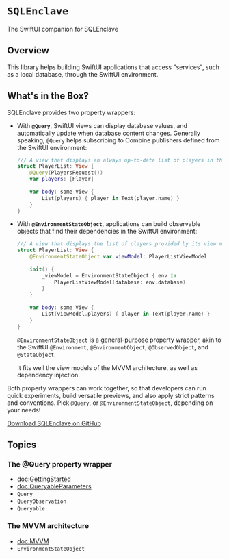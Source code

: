 # ``SQLEnclave``

The SwiftUI companion for SQLEnclave

## Overview

This library helps building SwiftUI applications that access "services", such as a local database, through the SwiftUI environment.

## What's in the Box?

SQLEnclave provides two property wrappers:

- With **`@Query`**, SwiftUI views can display database values, and automatically update when database content changes. Generally speaking, `@Query` helps subscribing to Combine publishers defined from the SwiftUI environment:

    ```swift
    /// A view that displays an always up-to-date list of players in the database.
    struct PlayerList: View {
        @Query(PlayersRequest())
        var players: [Player]
        
        var body: some View {
            List(players) { player in Text(player.name) }
        }
    }
    ```

- With **`@EnvironmentStateObject`**, applications can build observable objects that find their dependencies in the SwiftUI environment:

    ```swift
    /// A view that displays the list of players provided by its view model.
    struct PlayerList: View {
        @EnvironmentStateObject var viewModel: PlayerListViewModel
        
        init() {
            _viewModel = EnvironmentStateObject { env in
                PlayerListViewModel(database: env.database)
            }
        }
        
        var body: some View {
            List(viewModel.players) { player in Text(player.name) }
        }
    }
    ```
    
    `@EnvironmentStateObject` is a general-purpose property wrapper, akin to the SwiftUI `@Environment`, `@EnvironmentObject`, `@ObservedObject`, and `@StateObject`.
    
    It fits well the view models of the MVVM architecture, as well as dependency injection. 

Both property wrappers can work together, so that developers can run quick experiments, build versatile previews, and also apply strict patterns and conventions. Pick `@Query`, or `@EnvironmentStateObject`, depending on your needs!

[Download SQLEnclave on GitHub](http://github.com/sqlenclave/SQLEnclave)

## Topics

### The @Query property wrapper

- <doc:GettingStarted>
- <doc:QueryableParameters>
- ``Query``
- ``QueryObservation``
- ``Queryable``

### The MVVM architecture

- <doc:MVVM>
- ``EnvironmentStateObject``

[SQLEnclave]: http://github.com/sqlenclave/SQLEnclave

